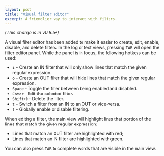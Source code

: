 ```yaml
---
layout: post
title: "Visual filter editor"
excerpt: A friendlier way to interact with filters.
---
```


*(This change is in v0.8.5+)*

A visual filter editor has been added to make it easier to create, edit,
enable, disable, and delete filters.  In the log or text views, pressing `TAB`
will open the filter editor panel.  While the panel is in focus, the following
hotkeys can be used:

- `i` - Create an IN filter that will only show lines that match the given
        regular expression.
- `o` - Create an OUT filter that will hide lines that match the given regular
        expression.
- `Space` - Toggle the filter between being enabled and disabled.
- `Enter` - Edit the selected filter.
- `Shift+D` - Delete the filter.
- `t` - Switch a filter from an IN to an OUT or vice-versa.
- `f` - Globally enable or disable filtering.

When editing a filter, the main view will highlight lines that portion of the
lines that match the given regular expression:

- Lines that match an OUT filter are highlighted with red;
- Lines that match an IN filter are highlighted with green.

You can also press `TAB` to complete words that are visible in the main view.

<script id="asciicast-tcHeLbqVImRVcxWTYIrm3v6bw"
        src="https://asciinema.org/a/tcHeLbqVImRVcxWTYIrm3v6bw.js"
        async>
</script>
